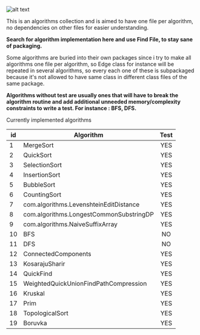 ![alt text](https://travis-ci.org/despondency/algorithms.svg?branch=master)


This is an algorithms collection and is aimed to have one file per algorithm, no dependencies on other files for easier understanding. 

**Search for algorithm implementation here and use Find File, to stay sane of packaging.**

Some algorithms are buried into their own packages since i try to make all algorithms one file per algorithm, so Edge class for instance will be repeated in several algorithms, so every each one of these is subpackaged because it's not allowed to have same class in different class files of the same package.

**Algorithms without test are usually ones that will have to break the algorithm routine and add additional unneeded memory/complexity constraints to write a test. For instance : BFS, DFS.**

Currently implemented algorithms 

|id  | Algorithm                                | Test                                   | 
|----| -----------------------------------------|:--------------------------------------:|
|1   | MergeSort                                |     YES                                |
|2   | QuickSort                                |     YES                                |
|3   | SelectionSort                            |     YES                                |
|4   | InsertionSort                            |     YES                                |
|5   | BubbleSort                               |     YES                                |
|6   | CountingSort                             |     YES                                |
|7   | com.algorithms.LevenshteinEditDistance                  |     YES                                |
|8   | com.algorithms.LongestCommonSubstringDP                 |     YES                                |
|9   | com.algorithms.NaiveSuffixArray                         |     YES                                |
|10  | BFS                                      |     NO                                 |
|11  | DFS                                      |     NO                                 |
|12  | ConnectedComponents                      |     YES                                |
|13  | KosarajuSharir                           |     YES                                |
|14  | QuickFind                                |     YES                                |
|15  | WeightedQuickUnionFindPathCompression    |     YES                                |
|16  | Kruskal                                  |     YES                                |
|17  | Prim                                     |     YES                                |
|18  | TopologicalSort                          |     YES                                |
|19  | Boruvka                                  |     YES                                |

